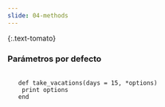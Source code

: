 ```yaml
---
slide: 04-methods
---
```


{:.text-tomato}
### Parámetros por defecto

<pre>
  <code class="language-ruby">
   def take_vacations(days = 15, *options)
    print options
   end
   </code>
</pre>